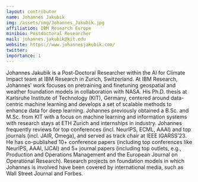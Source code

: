 ```yaml
---
layout: contributor
name: Johannes Jakubik
img: /assets/img/Johannes_Jakubik.jpg
affiliation: IBM Research Europe
minibio: Postdoctoral Researcher
mail: johannes.jakubik@kit.edu
website: https://www.johannesjakubik.com/
twitter: 
importance: 1
---
```

Johannes Jakubik is a Post-Doctoral Researcher within the AI for Climate Impact team at IBM Research in Zurich, Switzerland. At IBM Research, Johannes’ work focuses on pretraining and finetuning geospatial and weather foundation models in collaboration with NASA. His Ph.D. thesis at Karlsruhe Institute of Technology (KIT), Germany, centered around data-centric machine learning and develops a set of scalable methods to enhance data for deep learning. Johannes previously obtained a B.Sc. and M.Sc. from KIT with a focus on machine learning and information systems with research stays at ETH Zurich and internships in industry. Johannes frequently reviews for top conferences (incl. NeurIPS, ECML, AAAI) and top journals (incl. JAIR, Omega), and served as track chair at IEEE IGARSS’23. He has co-published 10+ conference papers (including top conferences like NeurIPS, AAAI, IJCAI) and 5+ journal papers (including top outlets, e.g., Production and Operations Management and the European Journal on Operational Research). Research projects on foundation models in which Johannes is involved have been covered by international media, such as Wall Street Journal and Forbes.
